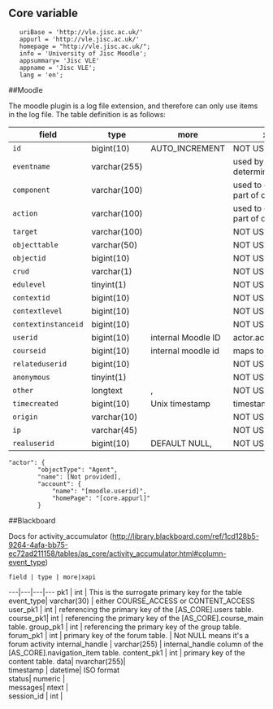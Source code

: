 ## Core variable
```
   uriBase = 'http://vle.jisc.ac.uk/'
   appurl = 'http://vle.jisc.ac.uk/'
   homepage = "http://vle.jisc.ac.uk/";
   info = 'University of Jisc Moodle';
   appsummary= 'Jisc VLE'
   appname = 'Jisc VLE';
   lang = 'en';
```

##Moodle

The moodle plugin is a log file extension, and therefore can only use items in the log file.  The table definition is as follows:


   field | type | more | xapi 
   ---|---|---|---
   `id` |bigint(10) |AUTO_INCREMENT | NOT USED
 `eventname`|  varchar(255) |  | used by plugin to determine verb
  `component`|  varchar(100)|  | used to construct part of object ID
  `action`|  varchar(100) |  | used to construct part of object ID
  `target`|  varchar(100)|  | NOT USED
  `objecttable` | varchar(50)|  | NOT USED
  `objectid` | bigint(10) | | NOT USED
  `crud` | varchar(1) | | NOT USED
  `edulevel` | tinyint(1) | | NOT USED
  `contextid`|  bigint(10)|  | NOT USED
  `contextlevel` | bigint(10)|  | NOT USED
  `contextinstanceid` | bigint(10)|  | NOT USED
  `userid` | bigint(10)|  internal Moodle ID| actor.account.name
  `courseid` | bigint(10) | internal moodle id | maps to courseid
  `relateduserid`|  bigint(10) |  | NOT USED
  `anonymous` | tinyint(1)|   | NOT USED
  `other`|  longtext| ,| NOT USED
  `timecreated` | bigint(10) | Unix timestamp | timestamp
  `origin`|  varchar(10)|  | NOT USED
  `ip` | varchar(45) |  | NOT USED
  `realuserid`|  bigint(10)|  DEFAULT NULL, | NOT USED
  
```
"actor": {
        "objectType": "Agent",
        "name": [Not provided],
        "account": {
            "name": "[moodle.userid]",
            "homePage": "[core.appurl]"
        }
```



##Blackboard

Docs for activity_accumulator
(http://library.blackboard.com/ref/1cd128b5-9264-4afa-bb75-ec72ad211158/tables/as_core/activity_accumulator.html#column-event_type)
    
    field | type | more|xapi
   ---|---|---|---
  pk1	  |  int		 |   This is the surrogate primary key for the table
  event_type| 	   varchar(30)	| 	either COURSE_ACCESS or CONTENT_ACCESS		
  user_pk1	|    int	| 	referencing the primary key of the [AS_CORE].users table. 
  course_pk1| 	int	|    referencing the primary key of the [AS_CORE].course_main table.
  group_pk1	 |   int	| 	referencing the primary key of the group table. 
  forum_pk1	 |   int	 |   primary key of the forum table. | Not NULL means it's a forum activity
  internal_handle	 |   varchar(255)	| internal_handle column of the [AS_CORE].navigation_item table. 
  content_pk1	 |   int	| 	primary key of the content table. 
  data| 	nvarchar(255)| 			
  timestamp	| datetime| ISO format	
  status| 	numeric	| 			
  messages| 	ntext	| 				
  session_id	| int	| 			

